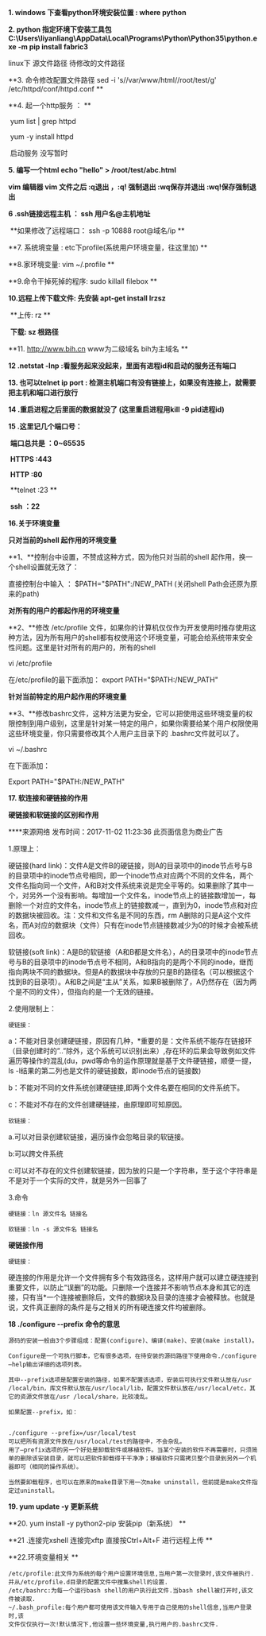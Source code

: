 **1.  windows 下查看python环境安装位置 : where python**

**2.  python 指定环境下安装工具包 C:\Users\liyanliang\AppData\Local\Programs\Python\Python35\python.exe -m pip install fabric3**

linux下			      		             源文件路径        待修改的文件路径

**3. 命令修改配置文件路径  sed -i 's/\/var\/www\/html/\/root\/test/g' /etc/httpd/conf/httpd.conf  **

**4. 起一个http服务 ：  **

​		yum list | grep httpd

​		yum -y install httpd

​		启动服务 没写暂时

**5. 编写一个html  echo  "hello" > /root/test/abc.html**

**vim 编辑器  vim  文件之后 :q退出  ，:q! 强制退出  :wq保存并退出 :wq!保存强制退出**

 **6 .ssh链接远程主机 ： ssh  用户名@主机地址**

​     **如果修改了远程端口： ssh -p 10888 root@域名/ip **

**7. 系统境变量 : etc下profile(系统用户环境变量，往这里加) **

**8.家环境变量: vim ~/.profile **

**9.命令干掉死掉的程序: sudo killall filebox ** 

**10.远程上传下载文件: 先安装 apt-get install  lrzsz**

​			**上传: rz **

​			**下载: sz 根路径**

**11. http://www.bih.cn  www为二级域名 bih为主域名 **

**12 .netstat -lnp :看服务起来没起来，里面有进程id和启动的服务还有端口**

**13. 也可以telnet ip port : 检测主机端口有没有链接上，如果没有连接上，就需要把主机和端口进行放行**				

**14 .重启进程之后里面的数据就没了 (这里重启进程用kill -9  pid进程id)**

**15 .这里记几个端口号：**

​	**端口总共是 ：0~65535**

​			       **HTTPS :443**

​				**HTTP :80**

​				**telnet :23 **

​				**ssh ：22**

**16.关于环境变量**

**只对当前的shell 起作用的环境变量**

**1、**控制台中设置，不赞成这种方式，因为他只对当前的shell 起作用，换一个shell设置就无效了：

直接控制台中输入 ： $PATH="$PATH":/NEW_PATH  (关闭shell Path会还原为原来的path)

**对所有的用户的都起作用的环境变量**

**2、**修改 /etc/profile 文件，如果你的计算机仅仅作为开发使用时推存使用这种方法，因为所有用户的shell都有权使用这个环境变量，可能会给系统带来安全性问题。这里是针对所有的用户的，所有的shell

vi /etc/profile

在/etc/profile的最下面添加：  export  PATH="$PATH:/NEW_PATH"

**针对当前特定的用户起作用的环境变量**

**3、**修改bashrc文件，这种方法更为安全，它可以把使用这些环境变量的权限控制到用户级别，这里是针对某一特定的用户，如果你需要给某个用户权限使用这些环境变量，你只需要修改其个人用户主目录下的 .bashrc文件就可以了。

vi ~/.bashrc

在下面添加：

Export  PATH="$PATH:/NEW_PATH"



**17. 软连接和硬链接的作用**

**硬链接和软链接的区别和作用**

****来源网络 发布时间：2017-11-02 11:23:36 此页面信息为商业广告

1.原理上：

硬链接(hard link)：文件A是文件B的硬链接，则A的目录项中的inode节点号与B的目录项中的inode节点号相同，即一个inode节点对应两个不同的文件名，两个文件名指向同一个文件，A和B对文件系统来说是完全平等的。如果删除了其中一个，对另外一个没有影响。每增加一个文件名，inode节点上的链接数增加一，每删除一个对应的文件名，inode节点上的链接数减一，直到为0，inode节点和对应的数据块被回收。注：文件和文件名是不同的东西，rm A删除的只是A这个文件名，而A对应的数据块（文件）只有在inode节点链接数减少为0的时候才会被系统回收。

软链接(soft link)：A是B的软链接（A和B都是文件名），A的目录项中的inode节点号与B的目录项中的inode节点号不相同，A和B指向的是两个不同的inode，继而指向两块不同的数据块。但是A的数据块中存放的只是B的路径名（可以根据这个找到B的目录项）。A和B之间是“主从”关系，如果B被删除了，A仍然存在（因为两个是不同的文件），但指向的是一个无效的链接。

2.使用限制上：

```
硬链接：
```

a：不能对目录创建硬链接，原因有几种，*重要的是：文件系统不能存在链接环（目录创建时的”..”除外，这个系统可以识别出来）,存在环的后果会导致例如文件遍历等操作的混乱(du，pwd等命令的运作原理就是基于文件硬链接，顺便一提，ls -l结果的第二列也是文件的硬链接数，即inode节点的链接数)

b：不能对不同的文件系统创建硬链接,即两个文件名要在相同的文件系统下。

c：不能对不存在的文件创建硬链接，由原理即可知原因。

```
软链接：
```

a.可以对目录创建软链接，遍历操作会忽略目录的软链接。

b:可以跨文件系统

c:可以对不存在的文件创建软链接，因为放的只是一个字符串，至于这个字符串是不是对于一个实际的文件，就是另外一回事了

3.命令

```
硬链接：ln 源文件名 链接名
```

```
软链接：ln -s 源文件名 链接名
```

**硬链接作用**

```
硬链接：
```

硬连接的作用是允许一个文件拥有多个有效路径名，这样用户就可以建立硬连接到重要文件，以防止“误删”的功能。只删除一个连接并不影响节点本身和其它的连接，只有当*一个连接被删除后，文件的数据块及目录的连接才会被释放。也就是说，文件真正删除的条件是与之相关的所有硬连接文件均被删除。



**18 ./configure --prefix 命令的意思**

```
源码的安装一般由3个步骤组成：配置(configure)、编译(make)、安装(make install)。

Configure是一个可执行脚本，它有很多选项，在待安装的源码路径下使用命令./configure –help输出详细的选项列表。

其中--prefix选项是配置安装的路径，如果不配置该选项，安装后可执行文件默认放在/usr /local/bin，库文件默认放在/usr/local/lib，配置文件默认放在/usr/local/etc，其它的资源文件放在/usr /local/share，比较凌乱。

如果配置--prefix，如：


./configure --prefix=/usr/local/test
可以把所有资源文件放在/usr/local/test的路径中，不会杂乱。
用了—prefix选项的另一个好处是卸载软件或移植软件。当某个安装的软件不再需要时，只须简单的删除该安装目录，就可以把软件卸载得干干净净；移植软件只需拷贝整个目录到另外一个机器即可（相同的操作系统）。

当然要卸载程序，也可以在原来的make目录下用一次make uninstall，但前提是make文件指定过uninstall。
```



**19. yum update -y  更新系统**



**20. yum  install  -y python2-pip  安装pip（新系统） **



**21 .连接完xshell 连接完xftp 直接按Ctrl+Alt+F  进行远程上传  **



**22.环境变量相关 **

```
/etc/profile:此文件为系统的每个用户设置环境信息,当用户第一次登录时,该文件被执行.
并从/etc/profile.d目录的配置文件中搜集shell的设置.
/etc/bashrc:为每一个运行bash shell的用户执行此文件.当bash shell被打开时,该文件被读取.
~/.bash_profile:每个用户都可使用该文件输入专用于自己使用的shell信息,当用户登录时,该
文件仅仅执行一次!默认情况下,他设置一些环境变量,执行用户的.bashrc文件.
```



